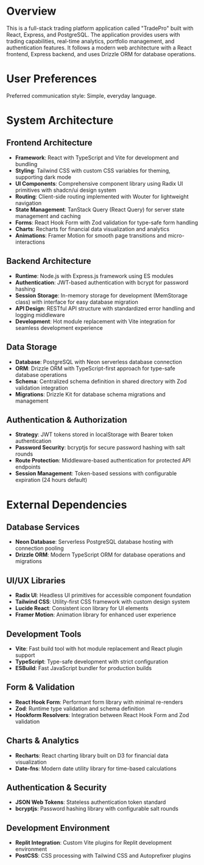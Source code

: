 # Overview

This is a full-stack trading platform application called "TradePro" built with React, Express, and PostgreSQL. The application provides users with trading capabilities, real-time analytics, portfolio management, and authentication features. It follows a modern web architecture with a React frontend, Express backend, and uses Drizzle ORM for database operations.

# User Preferences

Preferred communication style: Simple, everyday language.

# System Architecture

## Frontend Architecture
- **Framework**: React with TypeScript and Vite for development and bundling
- **Styling**: Tailwind CSS with custom CSS variables for theming, supporting dark mode
- **UI Components**: Comprehensive component library using Radix UI primitives with shadcn/ui design system
- **Routing**: Client-side routing implemented with Wouter for lightweight navigation
- **State Management**: TanStack Query (React Query) for server state management and caching
- **Forms**: React Hook Form with Zod validation for type-safe form handling
- **Charts**: Recharts for financial data visualization and analytics
- **Animations**: Framer Motion for smooth page transitions and micro-interactions

## Backend Architecture
- **Runtime**: Node.js with Express.js framework using ES modules
- **Authentication**: JWT-based authentication with bcrypt for password hashing
- **Session Storage**: In-memory storage for development (MemStorage class) with interface for easy database migration
- **API Design**: RESTful API structure with standardized error handling and logging middleware
- **Development**: Hot module replacement with Vite integration for seamless development experience

## Data Storage
- **Database**: PostgreSQL with Neon serverless database connection
- **ORM**: Drizzle ORM with TypeScript-first approach for type-safe database operations
- **Schema**: Centralized schema definition in shared directory with Zod validation integration
- **Migrations**: Drizzle Kit for database schema migrations and management

## Authentication & Authorization
- **Strategy**: JWT tokens stored in localStorage with Bearer token authentication
- **Password Security**: bcryptjs for secure password hashing with salt rounds
- **Route Protection**: Middleware-based authentication for protected API endpoints
- **Session Management**: Token-based sessions with configurable expiration (24 hours default)

# External Dependencies

## Database Services
- **Neon Database**: Serverless PostgreSQL database hosting with connection pooling
- **Drizzle ORM**: Modern TypeScript ORM for database operations and migrations

## UI/UX Libraries
- **Radix UI**: Headless UI primitives for accessible component foundation
- **Tailwind CSS**: Utility-first CSS framework with custom design system
- **Lucide React**: Consistent icon library for UI elements
- **Framer Motion**: Animation library for enhanced user experience

## Development Tools
- **Vite**: Fast build tool with hot module replacement and React plugin support
- **TypeScript**: Type-safe development with strict configuration
- **ESBuild**: Fast JavaScript bundler for production builds

## Form & Validation
- **React Hook Form**: Performant form library with minimal re-renders
- **Zod**: Runtime type validation and schema definition
- **Hookform Resolvers**: Integration between React Hook Form and Zod validation

## Charts & Analytics
- **Recharts**: React charting library built on D3 for financial data visualization
- **Date-fns**: Modern date utility library for time-based calculations

## Authentication & Security
- **JSON Web Tokens**: Stateless authentication token standard
- **bcryptjs**: Password hashing library with configurable salt rounds

## Development Environment
- **Replit Integration**: Custom Vite plugins for Replit development environment
- **PostCSS**: CSS processing with Tailwind CSS and Autoprefixer plugins